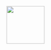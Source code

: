 <p align="center">
    <img width="100vw" height="100vh" src="https://github.com/erikefernandes40/Side-bar-menu/blob/main/assets/readme/readme.gif">
</p>
